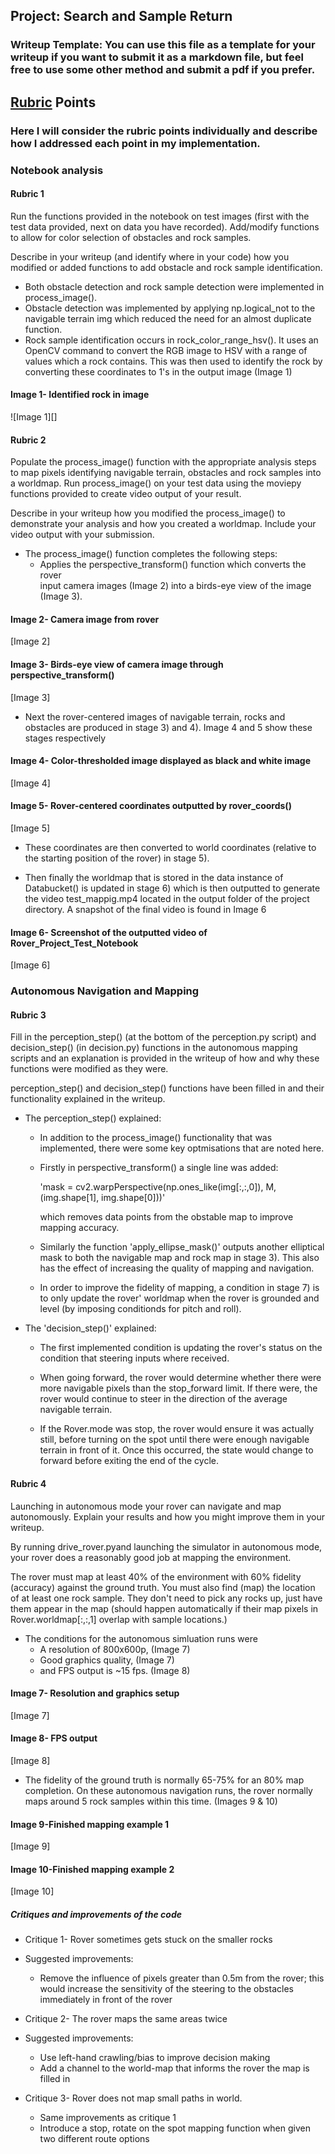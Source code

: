 ## Project: Search and Sample Return
### Writeup Template: You can use this file as a template for your writeup if you want to submit it as a markdown file, but feel free to use some other method and submit a pdf if you prefer.

## [Rubric](https://review.udacity.com/#!/rubrics/916/view) Points
### Here I will consider the rubric points individually and describe how I addressed each point in my implementation.  


### Notebook analysis
#### Rubric 1
   Run the functions provided in the notebook on test images (first with the 
   test data provided, next on data you have recorded). 
   Add/modify functions to allow for color selection of obstacles and rock 
   samples. 

   Describe in your writeup (and identify where in your code) how you modified
   or added functions to add obstacle and rock sample identification. 

   - Both obstacle detection and rock sample detection were implemented in 
     process_image().
   - Obstacle detection was implemented by applying np.logical_not to the 
     navigable terrain img which reduced the need for an almost duplicate
     function.
   - Rock sample identification occurs in rock_color_range_hsv(). It uses an 
     OpenCV command to convert the RGB image to HSV with a range of values which
     a rock contains. This was then used to identify the rock by converting 
     these coordinates to 1's in the output image (Image 1)

#### Image 1- Identified rock in image
![Image 1][]


#### Rubric 2
   Populate the process_image() function with the appropriate analysis steps 
   to map pixels identifying navigable terrain, obstacles and rock samples into
   a worldmap. Run process_image() on your test data using the moviepy functions
   provided to create video output of your result. 

   Describe in your writeup how you modified the process_image() to demonstrate 
   your analysis and how you created a worldmap. Include your video output with
   your submission.

   - The process_image() function completes the following steps:
      - Applies the perspective_transform() function which converts the rover   
        input camera images (Image 2) into a birds-eye view of the image
        (Image 3). 

#### Image 2- Camera image from rover
[Image 2]

#### Image 3- Birds-eye view of camera image through perspective_transform()
[Image 3]

   - Next the rover-centered images of navigable terrain, rocks and obstacles
     are produced in stage 3) and 4). Image 4 and 5 show these stages 
     respectively

#### Image 4- Color-thresholded image displayed as black and white image 
[Image 4]

#### Image 5- Rover-centered coordinates outputted by rover_coords()
[Image 5]

   - These coordinates are then converted to world coordinates (relative to 
     the starting position of the rover) in stage 5).

   - Then finally the worldmap that is stored in the data instance of 
     Databucket() is updated in stage 6) which is then outputted to generate
     the video test_mappig.mp4 located in the output folder of the project
     directory. A snapshot of the final video is found in Image 6

#### Image 6- Screenshot of the outputted video of Rover_Project_Test_Notebook
[Image 6]


### Autonomous Navigation and Mapping

#### Rubric 3
   Fill in the perception_step() (at the bottom of the perception.py script) 
   and decision_step() (in decision.py) functions in the autonomous mapping 
   scripts and an explanation is provided in the writeup of how and why these 
   functions were modified as they were.

   perception_step() and decision_step() functions have been filled in and 
   their functionality explained in the writeup. 

   - The perception_step() explained:
      - In addition to the process_image() functionality that was implemented,
        there were some key optmisations that are noted here.
      - Firstly in perspective_transform() a single line was added:

        'mask = cv2.warpPerspective(np.ones_like(img[:,:,0]), M, (img.shape[1], img.shape[0]))'

        which removes data points from the obstable map to improve mapping 
        accuracy.
 
      - Similarly the function 'apply_ellipse_mask()' outputs another elliptical
        mask to both the navigable map and rock map in stage 3). This also has
        the effect of increasing the quality of mapping and navigation. 

      - In order to improve the fidelity of mapping, a condition in stage 7)
        is to only update the rover' worldmap when the rover is grounded and
        level (by imposing conditionds for pitch and roll).
     

   - The 'decision_step()' explained:
      - The first implemented condition is updating the rover's status on the 
        condition that steering inputs where received.

      - When going forward, the rover would determine whether there were more
        navigable pixels than the stop_forward limit. If there were, the rover
        would continue to steer in the direction of the average navigable
        terrain.
      
      - If the Rover.mode was stop, the rover would ensure it was actually
        still, before turning on the spot until there were enough navigable 
        terrain in front of it. Once this occurred, the state would change to
        forward before exiting the end of the cycle.


#### Rubric 4
   Launching in autonomous mode your rover can navigate and map autonomously. 
   Explain your results and how you might improve them in your writeup.

   By running drive_rover.pyand launching the simulator in autonomous mode, 
   your rover does a reasonably good job at mapping the environment.

   The rover must map at least 40% of the environment with 60% fidelity 
   (accuracy) against the ground truth. You must also find (map) the location 
   of at least one rock sample. They don't need to pick any rocks up, just 
   have them appear in the map (should happen automatically if their map pixels
   in Rover.worldmap[:,:,1] overlap with sample locations.)

   - The conditions for the autonomous simluation runs were
      - A resolution of 800x600p, (Image 7) 
      - Good graphics quality, (Image 7)
      - and FPS output is ~15 fps. (Image 8)

#### Image 7- Resolution and graphics setup
[Image 7]

#### Image 8- FPS output
[Image 8]

   - The fidelity of the ground truth is normally 65-75% for an 80% map 
     completion. On these autonomous navigation runs, the rover normally maps
     around 5 rock samples within this time. (Images 9 & 10)

#### Image 9-Finished mapping example 1
[Image 9]

#### Image 10-Finished mapping example 2
[Image 10]


##### Critiques and improvements of the code

   - Critique 1- Rover sometimes gets stuck on the smaller rocks

   - Suggested improvements: 
      - Remove the influence of pixels greater than 0.5m from the rover; this
        would increase the sensitivity of the steering to the obstacles 
        immediately in front of the rover


   - Critique 2- The rover maps the same areas twice

   - Suggested improvements:
      - Use left-hand crawling/bias to improve decision making
      - Add a channel to the world-map that informs the rover the map is filled
        in

   - Critique 3- Rover does not map small paths in world.
      - Same improvements as critique 1
      - Introduce a stop, rotate on the spot mapping function when given two 
        different route options


